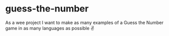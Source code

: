 # guess-the-number
As a wee project I want to make as many examples of a Guess the Number game in as many languages as possible ✌️
